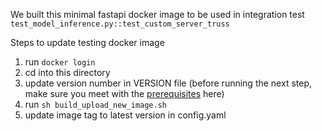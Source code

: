 We built this minimal fastapi docker image to be used in integration test `test_model_inference.py::test_custom_server_truss`

Steps to update testing docker image

1. run `docker login`
2. cd into this directory
3. update version number in VERSION file
(before running the next step, make sure you meet with the [prerequisites](https://docs.docker.com/build/building/multi-platform/#prerequisites) here)
4. run `sh build_upload_new_image.sh`
5. update image tag to latest version in config.yaml
